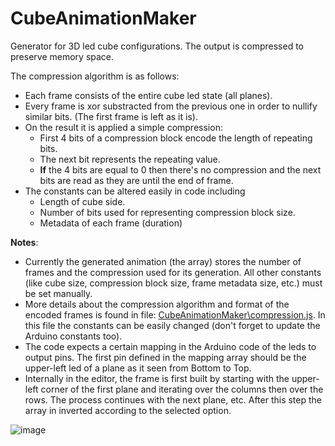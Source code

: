 # CubeAnimationMaker

Generator for 3D led cube configurations.
The output is compressed to preserve memory space.

The compression algorithm is as follows:
 - Each frame consists of the entire cube led state (all planes).
 - Every frame is xor substracted from the previous one in order to nullify similar bits. (The first frame is left as it is).
 - On the result it is applied a simple compression:
   - First 4 bits of a compression block encode the length of repeating bits.
   - The next bit represents the repeating value.
   - **If** the 4 bits are equal to 0 then there's no compression and the next bits are read as they are until the end of frame.
 - The constants can be altered easily in code including
   - Length of cube side.
   - Number of bits used for representing compression block size.
   - Metadata of each frame (duration)
   
**Notes**:
- Currently the generated animation (the array) stores the number of frames and the compression used for its generation. All other constants (like cube size, compression block size, frame metadata size, etc.) must be set manually.
- More details about the compression algorithm and format of the encoded frames is found in file: [CubeAnimationMaker\compression.js](CubeAnimationMaker/compression.js). In this file the constants can be easily changed (don't forget to update the Arduino constants too).
- The code expects a certain mapping in the Arduino code of the leds to output pins. The first pin defined in the mapping array should be the upper-left led of a plane as it seen from Bottom to Top.
- Internally in the editor, the frame is first built by starting with the upper-left corner of the first plane and iterating over the columns then over the rows. The process continues with the next plane, etc. After this step the array in inverted according to the selected option. 

![image](https://user-images.githubusercontent.com/25268629/186967677-5b2e3de8-5182-46b7-813f-381c692ada09.png)
